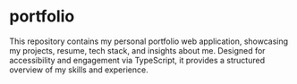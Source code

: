 # portfolio
This repository contains my personal portfolio web application, showcasing my projects, resume, tech stack, and insights about me. Designed for accessibility and engagement via TypeScript, it provides a structured overview of my skills and experience. 
